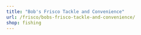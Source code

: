 ```yaml
---
title: "Bob's Frisco Tackle and Convenience"
url: /frisco/bobs-frisco-tackle-and-convenience/
shop: fishing
---
```


